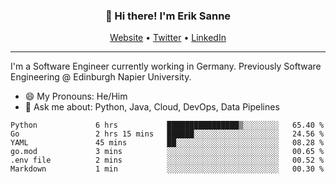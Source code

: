 <h3 align="center">👋 Hi there! I'm Erik Sanne</h3>
<p align="center">
  <a href="https://eriksanne.com">Website</a> •
  <a href="https://twitter.com/ErikKonradSanne">Twitter</a> •
  <a href="https://www.linkedin.com/in/eriksanne/">LinkedIn</a>
</p>

---
I'm a Software Engineer currently working in Germany. Previously Software Engineering @ Edinburgh Napier University.

- 😄 My Pronouns: He/Him
- 💬 Ask me about: Python, Java, Cloud, DevOps, Data Pipelines

<!--START_SECTION:waka-->

```text
Python             6 hrs           ████████████████▒░░░░░░░░   65.40 %
Go                 2 hrs 15 mins   ██████░░░░░░░░░░░░░░░░░░░   24.56 %
YAML               45 mins         ██░░░░░░░░░░░░░░░░░░░░░░░   08.28 %
go.mod             3 mins          ░░░░░░░░░░░░░░░░░░░░░░░░░   00.65 %
.env file          2 mins          ░░░░░░░░░░░░░░░░░░░░░░░░░   00.52 %
Markdown           1 min           ░░░░░░░░░░░░░░░░░░░░░░░░░   00.30 %
```

<!--END_SECTION:waka-->
